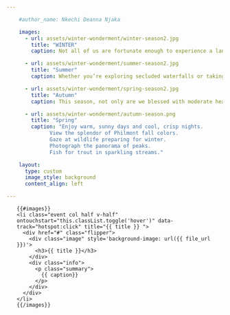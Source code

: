 ```yaml
---

    #author_name: Nkechi Deanna Njaka

    images:
      - url: assets/winter-wonderment/winter-season2.jpg
        title: "WINTER"
        caption: Not all of us are fortunate enough to experience a landscape of snowed-down mountains or intricate snowflakes falling from the sky. It may take a bit more time for transport planning or even a little bit more than just dipping into the savings account. but it will definitely be worth the quest! Bomb down snowy mountains with your snowboard and indulge in a half an hour run, accompanied by a freshly made cup of hot cocoa. For an idyllic winter escape, set out on a wilderness trek to the woods and pitch a tent in the howling winds while overlooking picture-perfect views. Collect firewood on your way - because nothing says ‘nature-lover’ than a nifty bonfire, made by yours truly. Thermals are a must.

      - url: assets/winter-wonderment/summer-season2.jpg
        title: "Summer"
        caption: Whether you’re exploring secluded waterfalls or taking a dunk in mirrored lakes, summertime is the perfect chance to feel like you’re on a exotic getaway without having to leave the country’s borders. For the daring, plan a group expedition to the nearest falls and cliff dive into pristine waters. Alternatively, for those who prefer more secluded waters, hit the road up the coast- collect sand from your travels, seashells from the beach and build up a beautiful sun-kissed glow.

      - url: assets/winter-wonderment/spring-season2.jpg
        title: "Autumn"
        caption: This season, not only are we blessed with moderate heat but with visuals of vibrant colours to appeal and tickle one’s olfactory senses. Set up camp in the woods and bushwalk through lush greenery whilst listening to the rhythmic chirping of the inhabitants who have found home in the rainforest. Wander the heathlands full of wildflowers, while collecting memories along the way. This is the perfect way to embrace your surroundings- wind down, close your eyes and breathe in the fresh sandalwood around you.

      - url: assets/winter-wonderment/autumn-season.png
        title: "Spring"
        caption: "Enjoy warm, sunny days and cool, crisp nights.
              View the splendor of Philmont fall colors.
              Gaze at wildlife preparing for winter.
              Photograph the panorama of peaks.
              Fish for trout in sparkling streams."

    layout:
      type: custom
      image_style: background
      content_align: left

---
```


<div class="cover">
  <ul id="flip-cards" class="no-gutter">

    {{#images}}
    <li class="event col half v-half" ontouchstart="this.classList.toggle('hover')" data-track="hotspot:click" title="{{ title }} ">
      <div href="#" class="flipper">
        <div class="image" style='background-image: url({{ file_url }})'>
          <h3>{{ title }}</h3>
        </div>
        <div class="info">
          <p class="summary">
            {{ caption}}
          </p>
        </div>
      </div>
    </li>
    {{/images}}

  </ul>
</div>

